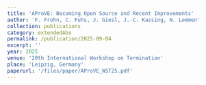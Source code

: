```yaml
---
title: 'AProVE: Becoming Open Source and Recent Improvements'
author: 'F. Frohn, C. Fuhs, J. Giesl, J.-C. Kassing, N. Lommen'
collection: publications
category: extendedAbs
permalink: /publication/2025-09-04
excerpt: ''
year: 2025
venue: '20th International Workshop on Termination'
place: 'Leipzig, Germany'
paperurl: '/files/paper/AProVE_WST25.pdf'
---
```

